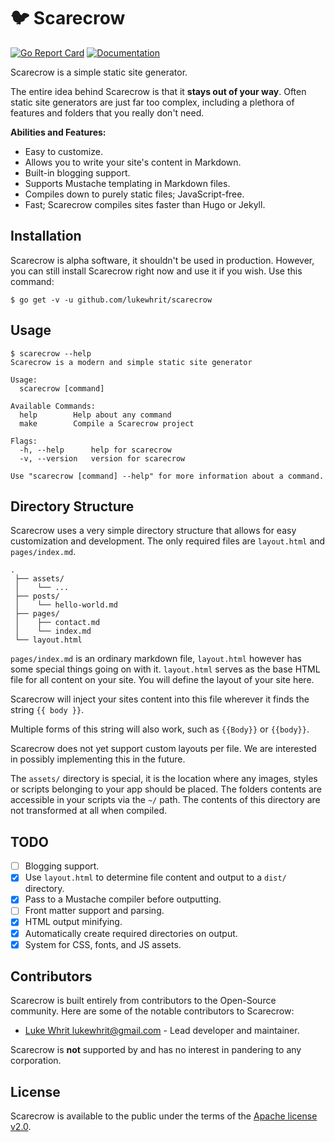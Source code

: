 # 🐦 Scarecrow

[![Go Report Card](https://goreportcard.com/badge/github.com/lukewhrit/scarecrow)](https://goreportcard.com/report/github.com/lukewhrit/scarecrow) [![Documentation](https://pkg.go.dev/badge/github.com/lukewhrit/scarecrow)](https://pkg.go.dev/github.com/lukewhrit/scarecrow)

Scarecrow is a simple static site generator.

The entire idea behind Scarecrow is that it **stays out of your way**. Often static site generators are just far too complex, including a plethora of features and folders that you really don't need.

**Abilities and Features:**

* Easy to customize.
* Allows you to write your site's content in Markdown. 
* Built-in blogging support.
* Supports Mustache templating in Markdown files.
* Compiles down to purely static files; JavaScript-free.
* Fast; Scarecrow compiles sites faster than Hugo or Jekyll.

## Installation

Scarecrow is alpha software, it shouldn't be used in production. However, you can still install Scarecrow right now and use it if you wish. Use this command: 

```
$ go get -v -u github.com/lukewhrit/scarecrow
```

## Usage

```
$ scarecrow --help
Scarecrow is a modern and simple static site generator

Usage:
  scarecrow [command]

Available Commands:
  help        Help about any command
  make        Compile a Scarecrow project

Flags:
  -h, --help      help for scarecrow
  -v, --version   version for scarecrow

Use "scarecrow [command] --help" for more information about a command.
```

## Directory Structure

Scarecrow uses a very simple directory structure that allows for easy customization and development. The only required files are `layout.html` and `pages/index.md`.

```
.
 ├── assets/
 │    └── ...
 ├── posts/
 │    └── hello-world.md
 ├── pages/
 │    ├── contact.md
 │    └── index.md
 └── layout.html
```

`pages/index.md` is an ordinary markdown file, `layout.html` however has some special things going on with it. `layout.html` serves as the base HTML file for all content on your site. You will define the layout of your site here.

Scarecrow will inject your sites content into this file wherever it finds the string `{{ body }}`.

Multiple forms of this string will also work, such as `{{Body}}` or `{{body}}`.

Scarecrow does not yet support custom layouts per file. We are interested in possibly implementing this in the future.

The `assets/` directory is special, it is the location where any images, styles or scripts belonging to your app should be placed. The folders contents are accessible in your scripts via the `~/` path. The contents of this directory are not transformed at all when compiled.

## TODO

* [ ] Blogging support.
* [X] Use `layout.html` to determine file content and output to a `dist/` directory.
* [X] Pass to a Mustache compiler before outputting.
* [ ] Front matter support and parsing.
* [X] HTML output minifying.
* [X] Automatically create required directories on output.
* [X] System for CSS, fonts, and JS assets.

## Contributors

Scarecrow is built entirely from contributors to the Open-Source community. Here are some of the notable contributors to Scarecrow:

* [Luke Whrit <lukewhrit@gmail.com>](https://github.com/lukewhrit) - Lead developer and maintainer.

Scarecrow is **not** supported by and has no interest in pandering to any corporation.

## License

Scarecrow is available to the public under the terms of the [Apache license v2.0](license).
